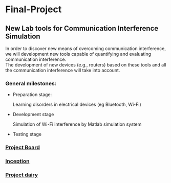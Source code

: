# Final-Project
## New Lab tools for Communication Interference Simulation
In order to discover new means of overcoming communication interference, we will development new tools capable of quantifying and evaluating communication interference.  <br>
The development of new devices (e.g., routers) based on these tools and all the communication interference will take into account.

### General milestones:
- Preparation stage:<br>

   Learning disorders in electrical devices (eg Bluetooth, Wi-Fi)
- Development stage<br>

  Simulation of Wi-Fi interference by Matlab simulation system
  
- Testing stage<br>

### [Project Board](https://github.com/Aviya-B/Final-Project/projects/1)<br>
 
### [Inception](https://github.com/Aviya-B/Final-Project/wiki/Inception)<br>

### [Project dairy](https://github.com/Aviya-B/Final-Project/wiki/Project-Diary)<br>

